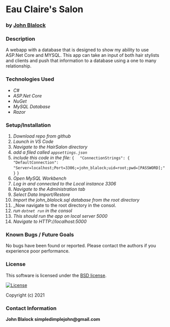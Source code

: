 # __Eau Claire's Salon__
### by [John Blalock](https://github.com/simpledimplejohn) 

### __Description__
A webapp with a database that is designed to show my ability to use ASP.Net Core and MYSQL.  This app can take an input of both hair stylists and clients and push that information to a database using a one to many relationship.


### __Technologies Used__

* _C#_
* _ASP.Net Core_
* _NuGet_
* _MySQL Database_
* _Razor_


### __Setup/Installation__

1. _Download repo from github_
2. _Launch in VS Code_
3. _Navigate to the HairSalon directory_
4. _add a filed called `appsettings.json`_
5. _include this code in the file:_
    `{`
`  "ConnectionStrings": {`
`      "DefaultConnection": "Server=localhost;Port=3306;=john_blalock;uid=root;pwd=[PASSWORD];"`
`  }`
`}`
6. _Open MySQL Workbench_
7. _Log in and connected to the Local instance 3306_
8. _Navigate to the Administration tab_
9. _Select Data Import/Restore_
10. _Import the john_blalock.sql database from the root directory_
11. _Now navigate to the root directory in the consol.
12. _run `dotnet run` in the consol_
13. _This should run the app on local server 5000_
14. _Navigate to HTTP://localhost:5000_


### __Known Bugs / Future Goals__
No bugs have been found or reported. Please contact the authors if you experience poor performance.



### __License__
This software is licensed under the [BSD license](license.txt).

[![License](https://img.shields.io/badge/License-BSD%202--Clause-orange.svg)](https://opensource.org/licenses/BSD-2-Clause)

Copyright (c) 2021 

### __Contact Information__
 __John Blalock simpledimplejohn@gmail.com__
